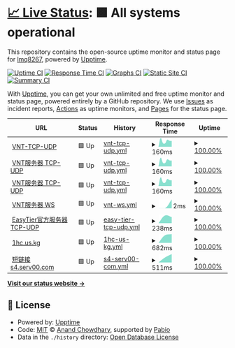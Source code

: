 # [📈 Live Status](https://lmq8267.github.io/uptime): <!--live status--> **🟩 All systems operational**

This repository contains the open-source uptime monitor and status page for [lmq8267](https://lmq8267.github.io/uptime), powered by [Upptime](https://github.com/upptime/upptime).

[![Uptime CI](https://github.com/lmq8267/uptime/workflows/Uptime%20CI/badge.svg)](https://github.com/lmq8267/uptime/actions?query=workflow%3A%22Uptime+CI%22)
[![Response Time CI](https://github.com/lmq8267/uptime/workflows/Response%20Time%20CI/badge.svg)](https://github.com/lmq8267/uptime/actions?query=workflow%3A%22Response+Time+CI%22)
[![Graphs CI](https://github.com/lmq8267/uptime/workflows/Graphs%20CI/badge.svg)](https://github.com/lmq8267/uptime/actions?query=workflow%3A%22Graphs+CI%22)
[![Static Site CI](https://github.com/lmq8267/uptime/workflows/Static%20Site%20CI/badge.svg)](https://github.com/lmq8267/uptime/actions?query=workflow%3A%22Static+Site+CI%22)
[![Summary CI](https://github.com/lmq8267/uptime/workflows/Summary%20CI/badge.svg)](https://github.com/lmq8267/uptime/actions?query=workflow%3A%22Summary+CI%22)

With [Upptime](https://upptime.js.org), you can get your own unlimited and free uptime monitor and status page, powered entirely by a GitHub repository. We use [Issues](https://github.com/lmq8267/uptime/issues) as incident reports, [Actions](https://github.com/lmq8267/uptime/actions) as uptime monitors, and [Pages](https://lmq8267.github.io/uptime) for the status page.

<!--start: status pages-->
<!-- This summary is generated by Upptime (https://github.com/upptime/upptime) -->
<!-- Do not edit this manually, your changes will be overwritten -->
<!-- prettier-ignore -->
| URL | Status | History | Response Time | Uptime |
| --- | ------ | ------- | ------------- | ------ |
| <img alt="" src="https://icons.duckduckgo.com/ip3/null.ico" height="13"> [VNT-TCP-UDP](vnt.wherewego.top) | 🟩 Up | [vnt-tcp-udp.yml](https://github.com/lmq8267/uptime/commits/HEAD/history/vnt-tcp-udp.yml) | <details><summary><img alt="Response time graph" src="./graphs/vnt-tcp-udp/response-time-week.png" height="20"> 160ms</summary><br><a href="https://lmq8267.github.io/uptime/history/vnt-tcp-udp"><img alt="Response time 160" src="https://img.shields.io/endpoint?url=https%3A%2F%2Fraw.githubusercontent.com%2Flmq8267%2Fuptime%2FHEAD%2Fapi%2Fvnt-tcp-udp%2Fresponse-time.json"></a><br><a href="https://lmq8267.github.io/uptime/history/vnt-tcp-udp"><img alt="24-hour response time 160" src="https://img.shields.io/endpoint?url=https%3A%2F%2Fraw.githubusercontent.com%2Flmq8267%2Fuptime%2FHEAD%2Fapi%2Fvnt-tcp-udp%2Fresponse-time-day.json"></a><br><a href="https://lmq8267.github.io/uptime/history/vnt-tcp-udp"><img alt="7-day response time 160" src="https://img.shields.io/endpoint?url=https%3A%2F%2Fraw.githubusercontent.com%2Flmq8267%2Fuptime%2FHEAD%2Fapi%2Fvnt-tcp-udp%2Fresponse-time-week.json"></a><br><a href="https://lmq8267.github.io/uptime/history/vnt-tcp-udp"><img alt="30-day response time 160" src="https://img.shields.io/endpoint?url=https%3A%2F%2Fraw.githubusercontent.com%2Flmq8267%2Fuptime%2FHEAD%2Fapi%2Fvnt-tcp-udp%2Fresponse-time-month.json"></a><br><a href="https://lmq8267.github.io/uptime/history/vnt-tcp-udp"><img alt="1-year response time 160" src="https://img.shields.io/endpoint?url=https%3A%2F%2Fraw.githubusercontent.com%2Flmq8267%2Fuptime%2FHEAD%2Fapi%2Fvnt-tcp-udp%2Fresponse-time-year.json"></a></details> | <details><summary><a href="https://lmq8267.github.io/uptime/history/vnt-tcp-udp">100.00%</a></summary><a href="https://lmq8267.github.io/uptime/history/vnt-tcp-udp"><img alt="All-time uptime 100.00%" src="https://img.shields.io/endpoint?url=https%3A%2F%2Fraw.githubusercontent.com%2Flmq8267%2Fuptime%2FHEAD%2Fapi%2Fvnt-tcp-udp%2Fuptime.json"></a><br><a href="https://lmq8267.github.io/uptime/history/vnt-tcp-udp"><img alt="24-hour uptime 100.00%" src="https://img.shields.io/endpoint?url=https%3A%2F%2Fraw.githubusercontent.com%2Flmq8267%2Fuptime%2FHEAD%2Fapi%2Fvnt-tcp-udp%2Fuptime-day.json"></a><br><a href="https://lmq8267.github.io/uptime/history/vnt-tcp-udp"><img alt="7-day uptime 100.00%" src="https://img.shields.io/endpoint?url=https%3A%2F%2Fraw.githubusercontent.com%2Flmq8267%2Fuptime%2FHEAD%2Fapi%2Fvnt-tcp-udp%2Fuptime-week.json"></a><br><a href="https://lmq8267.github.io/uptime/history/vnt-tcp-udp"><img alt="30-day uptime 100.00%" src="https://img.shields.io/endpoint?url=https%3A%2F%2Fraw.githubusercontent.com%2Flmq8267%2Fuptime%2FHEAD%2Fapi%2Fvnt-tcp-udp%2Fuptime-month.json"></a><br><a href="https://lmq8267.github.io/uptime/history/vnt-tcp-udp"><img alt="1-year uptime 100.00%" src="https://img.shields.io/endpoint?url=https%3A%2F%2Fraw.githubusercontent.com%2Flmq8267%2Fuptime%2FHEAD%2Fapi%2Fvnt-tcp-udp%2Fuptime-year.json"></a></details>
| <img alt="" src="https://icons.duckduckgo.com/ip3/null.ico" height="13"> [VNT服务器 TCP-UDP](s4.serv00.com) | 🟩 Up | [vnt-tcp-udp.yml](https://github.com/lmq8267/uptime/commits/HEAD/history/vnt-tcp-udp.yml) | <details><summary><img alt="Response time graph" src="./graphs/vnt-tcp-udp/response-time-week.png" height="20"> 160ms</summary><br><a href="https://lmq8267.github.io/uptime/history/vnt-tcp-udp"><img alt="Response time 160" src="https://img.shields.io/endpoint?url=https%3A%2F%2Fraw.githubusercontent.com%2Flmq8267%2Fuptime%2FHEAD%2Fapi%2Fvnt-tcp-udp%2Fresponse-time.json"></a><br><a href="https://lmq8267.github.io/uptime/history/vnt-tcp-udp"><img alt="24-hour response time 160" src="https://img.shields.io/endpoint?url=https%3A%2F%2Fraw.githubusercontent.com%2Flmq8267%2Fuptime%2FHEAD%2Fapi%2Fvnt-tcp-udp%2Fresponse-time-day.json"></a><br><a href="https://lmq8267.github.io/uptime/history/vnt-tcp-udp"><img alt="7-day response time 160" src="https://img.shields.io/endpoint?url=https%3A%2F%2Fraw.githubusercontent.com%2Flmq8267%2Fuptime%2FHEAD%2Fapi%2Fvnt-tcp-udp%2Fresponse-time-week.json"></a><br><a href="https://lmq8267.github.io/uptime/history/vnt-tcp-udp"><img alt="30-day response time 160" src="https://img.shields.io/endpoint?url=https%3A%2F%2Fraw.githubusercontent.com%2Flmq8267%2Fuptime%2FHEAD%2Fapi%2Fvnt-tcp-udp%2Fresponse-time-month.json"></a><br><a href="https://lmq8267.github.io/uptime/history/vnt-tcp-udp"><img alt="1-year response time 160" src="https://img.shields.io/endpoint?url=https%3A%2F%2Fraw.githubusercontent.com%2Flmq8267%2Fuptime%2FHEAD%2Fapi%2Fvnt-tcp-udp%2Fresponse-time-year.json"></a></details> | <details><summary><a href="https://lmq8267.github.io/uptime/history/vnt-tcp-udp">100.00%</a></summary><a href="https://lmq8267.github.io/uptime/history/vnt-tcp-udp"><img alt="All-time uptime 100.00%" src="https://img.shields.io/endpoint?url=https%3A%2F%2Fraw.githubusercontent.com%2Flmq8267%2Fuptime%2FHEAD%2Fapi%2Fvnt-tcp-udp%2Fuptime.json"></a><br><a href="https://lmq8267.github.io/uptime/history/vnt-tcp-udp"><img alt="24-hour uptime 100.00%" src="https://img.shields.io/endpoint?url=https%3A%2F%2Fraw.githubusercontent.com%2Flmq8267%2Fuptime%2FHEAD%2Fapi%2Fvnt-tcp-udp%2Fuptime-day.json"></a><br><a href="https://lmq8267.github.io/uptime/history/vnt-tcp-udp"><img alt="7-day uptime 100.00%" src="https://img.shields.io/endpoint?url=https%3A%2F%2Fraw.githubusercontent.com%2Flmq8267%2Fuptime%2FHEAD%2Fapi%2Fvnt-tcp-udp%2Fuptime-week.json"></a><br><a href="https://lmq8267.github.io/uptime/history/vnt-tcp-udp"><img alt="30-day uptime 100.00%" src="https://img.shields.io/endpoint?url=https%3A%2F%2Fraw.githubusercontent.com%2Flmq8267%2Fuptime%2FHEAD%2Fapi%2Fvnt-tcp-udp%2Fuptime-month.json"></a><br><a href="https://lmq8267.github.io/uptime/history/vnt-tcp-udp"><img alt="1-year uptime 100.00%" src="https://img.shields.io/endpoint?url=https%3A%2F%2Fraw.githubusercontent.com%2Flmq8267%2Fuptime%2FHEAD%2Fapi%2Fvnt-tcp-udp%2Fuptime-year.json"></a></details>
| <img alt="" src="https://icons.duckduckgo.com/ip3/null.ico" height="13"> [VNT服务器 TCP-UDP](s1.ct8.pl) | 🟩 Up | [vnt-tcp-udp.yml](https://github.com/lmq8267/uptime/commits/HEAD/history/vnt-tcp-udp.yml) | <details><summary><img alt="Response time graph" src="./graphs/vnt-tcp-udp/response-time-week.png" height="20"> 160ms</summary><br><a href="https://lmq8267.github.io/uptime/history/vnt-tcp-udp"><img alt="Response time 160" src="https://img.shields.io/endpoint?url=https%3A%2F%2Fraw.githubusercontent.com%2Flmq8267%2Fuptime%2FHEAD%2Fapi%2Fvnt-tcp-udp%2Fresponse-time.json"></a><br><a href="https://lmq8267.github.io/uptime/history/vnt-tcp-udp"><img alt="24-hour response time 160" src="https://img.shields.io/endpoint?url=https%3A%2F%2Fraw.githubusercontent.com%2Flmq8267%2Fuptime%2FHEAD%2Fapi%2Fvnt-tcp-udp%2Fresponse-time-day.json"></a><br><a href="https://lmq8267.github.io/uptime/history/vnt-tcp-udp"><img alt="7-day response time 160" src="https://img.shields.io/endpoint?url=https%3A%2F%2Fraw.githubusercontent.com%2Flmq8267%2Fuptime%2FHEAD%2Fapi%2Fvnt-tcp-udp%2Fresponse-time-week.json"></a><br><a href="https://lmq8267.github.io/uptime/history/vnt-tcp-udp"><img alt="30-day response time 160" src="https://img.shields.io/endpoint?url=https%3A%2F%2Fraw.githubusercontent.com%2Flmq8267%2Fuptime%2FHEAD%2Fapi%2Fvnt-tcp-udp%2Fresponse-time-month.json"></a><br><a href="https://lmq8267.github.io/uptime/history/vnt-tcp-udp"><img alt="1-year response time 160" src="https://img.shields.io/endpoint?url=https%3A%2F%2Fraw.githubusercontent.com%2Flmq8267%2Fuptime%2FHEAD%2Fapi%2Fvnt-tcp-udp%2Fresponse-time-year.json"></a></details> | <details><summary><a href="https://lmq8267.github.io/uptime/history/vnt-tcp-udp">100.00%</a></summary><a href="https://lmq8267.github.io/uptime/history/vnt-tcp-udp"><img alt="All-time uptime 100.00%" src="https://img.shields.io/endpoint?url=https%3A%2F%2Fraw.githubusercontent.com%2Flmq8267%2Fuptime%2FHEAD%2Fapi%2Fvnt-tcp-udp%2Fuptime.json"></a><br><a href="https://lmq8267.github.io/uptime/history/vnt-tcp-udp"><img alt="24-hour uptime 100.00%" src="https://img.shields.io/endpoint?url=https%3A%2F%2Fraw.githubusercontent.com%2Flmq8267%2Fuptime%2FHEAD%2Fapi%2Fvnt-tcp-udp%2Fuptime-day.json"></a><br><a href="https://lmq8267.github.io/uptime/history/vnt-tcp-udp"><img alt="7-day uptime 100.00%" src="https://img.shields.io/endpoint?url=https%3A%2F%2Fraw.githubusercontent.com%2Flmq8267%2Fuptime%2FHEAD%2Fapi%2Fvnt-tcp-udp%2Fuptime-week.json"></a><br><a href="https://lmq8267.github.io/uptime/history/vnt-tcp-udp"><img alt="30-day uptime 100.00%" src="https://img.shields.io/endpoint?url=https%3A%2F%2Fraw.githubusercontent.com%2Flmq8267%2Fuptime%2FHEAD%2Fapi%2Fvnt-tcp-udp%2Fuptime-month.json"></a><br><a href="https://lmq8267.github.io/uptime/history/vnt-tcp-udp"><img alt="1-year uptime 100.00%" src="https://img.shields.io/endpoint?url=https%3A%2F%2Fraw.githubusercontent.com%2Flmq8267%2Fuptime%2FHEAD%2Fapi%2Fvnt-tcp-udp%2Fuptime-year.json"></a></details>
| <img alt="" src="https://icons.duckduckgo.com/ip3/null.ico" height="13"> [VNT服务器 WS](vnt.us.kg) | 🟩 Up | [vnt-ws.yml](https://github.com/lmq8267/uptime/commits/HEAD/history/vnt-ws.yml) | <details><summary><img alt="Response time graph" src="./graphs/vnt-ws/response-time-week.png" height="20"> 2ms</summary><br><a href="https://lmq8267.github.io/uptime/history/vnt-ws"><img alt="Response time 2" src="https://img.shields.io/endpoint?url=https%3A%2F%2Fraw.githubusercontent.com%2Flmq8267%2Fuptime%2FHEAD%2Fapi%2Fvnt-ws%2Fresponse-time.json"></a><br><a href="https://lmq8267.github.io/uptime/history/vnt-ws"><img alt="24-hour response time 2" src="https://img.shields.io/endpoint?url=https%3A%2F%2Fraw.githubusercontent.com%2Flmq8267%2Fuptime%2FHEAD%2Fapi%2Fvnt-ws%2Fresponse-time-day.json"></a><br><a href="https://lmq8267.github.io/uptime/history/vnt-ws"><img alt="7-day response time 2" src="https://img.shields.io/endpoint?url=https%3A%2F%2Fraw.githubusercontent.com%2Flmq8267%2Fuptime%2FHEAD%2Fapi%2Fvnt-ws%2Fresponse-time-week.json"></a><br><a href="https://lmq8267.github.io/uptime/history/vnt-ws"><img alt="30-day response time 2" src="https://img.shields.io/endpoint?url=https%3A%2F%2Fraw.githubusercontent.com%2Flmq8267%2Fuptime%2FHEAD%2Fapi%2Fvnt-ws%2Fresponse-time-month.json"></a><br><a href="https://lmq8267.github.io/uptime/history/vnt-ws"><img alt="1-year response time 2" src="https://img.shields.io/endpoint?url=https%3A%2F%2Fraw.githubusercontent.com%2Flmq8267%2Fuptime%2FHEAD%2Fapi%2Fvnt-ws%2Fresponse-time-year.json"></a></details> | <details><summary><a href="https://lmq8267.github.io/uptime/history/vnt-ws">100.00%</a></summary><a href="https://lmq8267.github.io/uptime/history/vnt-ws"><img alt="All-time uptime 100.00%" src="https://img.shields.io/endpoint?url=https%3A%2F%2Fraw.githubusercontent.com%2Flmq8267%2Fuptime%2FHEAD%2Fapi%2Fvnt-ws%2Fuptime.json"></a><br><a href="https://lmq8267.github.io/uptime/history/vnt-ws"><img alt="24-hour uptime 100.00%" src="https://img.shields.io/endpoint?url=https%3A%2F%2Fraw.githubusercontent.com%2Flmq8267%2Fuptime%2FHEAD%2Fapi%2Fvnt-ws%2Fuptime-day.json"></a><br><a href="https://lmq8267.github.io/uptime/history/vnt-ws"><img alt="7-day uptime 100.00%" src="https://img.shields.io/endpoint?url=https%3A%2F%2Fraw.githubusercontent.com%2Flmq8267%2Fuptime%2FHEAD%2Fapi%2Fvnt-ws%2Fuptime-week.json"></a><br><a href="https://lmq8267.github.io/uptime/history/vnt-ws"><img alt="30-day uptime 100.00%" src="https://img.shields.io/endpoint?url=https%3A%2F%2Fraw.githubusercontent.com%2Flmq8267%2Fuptime%2FHEAD%2Fapi%2Fvnt-ws%2Fuptime-month.json"></a><br><a href="https://lmq8267.github.io/uptime/history/vnt-ws"><img alt="1-year uptime 100.00%" src="https://img.shields.io/endpoint?url=https%3A%2F%2Fraw.githubusercontent.com%2Flmq8267%2Fuptime%2FHEAD%2Fapi%2Fvnt-ws%2Fuptime-year.json"></a></details>
| <img alt="" src="https://icons.duckduckgo.com/ip3/null.ico" height="13"> [EasyTier官方服务器 TCP-UDP](public.easytier.top) | 🟩 Up | [easy-tier-tcp-udp.yml](https://github.com/lmq8267/uptime/commits/HEAD/history/easy-tier-tcp-udp.yml) | <details><summary><img alt="Response time graph" src="./graphs/easy-tier-tcp-udp/response-time-week.png" height="20"> 238ms</summary><br><a href="https://lmq8267.github.io/uptime/history/easy-tier-tcp-udp"><img alt="Response time 238" src="https://img.shields.io/endpoint?url=https%3A%2F%2Fraw.githubusercontent.com%2Flmq8267%2Fuptime%2FHEAD%2Fapi%2Feasy-tier-tcp-udp%2Fresponse-time.json"></a><br><a href="https://lmq8267.github.io/uptime/history/easy-tier-tcp-udp"><img alt="24-hour response time 238" src="https://img.shields.io/endpoint?url=https%3A%2F%2Fraw.githubusercontent.com%2Flmq8267%2Fuptime%2FHEAD%2Fapi%2Feasy-tier-tcp-udp%2Fresponse-time-day.json"></a><br><a href="https://lmq8267.github.io/uptime/history/easy-tier-tcp-udp"><img alt="7-day response time 238" src="https://img.shields.io/endpoint?url=https%3A%2F%2Fraw.githubusercontent.com%2Flmq8267%2Fuptime%2FHEAD%2Fapi%2Feasy-tier-tcp-udp%2Fresponse-time-week.json"></a><br><a href="https://lmq8267.github.io/uptime/history/easy-tier-tcp-udp"><img alt="30-day response time 238" src="https://img.shields.io/endpoint?url=https%3A%2F%2Fraw.githubusercontent.com%2Flmq8267%2Fuptime%2FHEAD%2Fapi%2Feasy-tier-tcp-udp%2Fresponse-time-month.json"></a><br><a href="https://lmq8267.github.io/uptime/history/easy-tier-tcp-udp"><img alt="1-year response time 238" src="https://img.shields.io/endpoint?url=https%3A%2F%2Fraw.githubusercontent.com%2Flmq8267%2Fuptime%2FHEAD%2Fapi%2Feasy-tier-tcp-udp%2Fresponse-time-year.json"></a></details> | <details><summary><a href="https://lmq8267.github.io/uptime/history/easy-tier-tcp-udp">100.00%</a></summary><a href="https://lmq8267.github.io/uptime/history/easy-tier-tcp-udp"><img alt="All-time uptime 100.00%" src="https://img.shields.io/endpoint?url=https%3A%2F%2Fraw.githubusercontent.com%2Flmq8267%2Fuptime%2FHEAD%2Fapi%2Feasy-tier-tcp-udp%2Fuptime.json"></a><br><a href="https://lmq8267.github.io/uptime/history/easy-tier-tcp-udp"><img alt="24-hour uptime 100.00%" src="https://img.shields.io/endpoint?url=https%3A%2F%2Fraw.githubusercontent.com%2Flmq8267%2Fuptime%2FHEAD%2Fapi%2Feasy-tier-tcp-udp%2Fuptime-day.json"></a><br><a href="https://lmq8267.github.io/uptime/history/easy-tier-tcp-udp"><img alt="7-day uptime 100.00%" src="https://img.shields.io/endpoint?url=https%3A%2F%2Fraw.githubusercontent.com%2Flmq8267%2Fuptime%2FHEAD%2Fapi%2Feasy-tier-tcp-udp%2Fuptime-week.json"></a><br><a href="https://lmq8267.github.io/uptime/history/easy-tier-tcp-udp"><img alt="30-day uptime 100.00%" src="https://img.shields.io/endpoint?url=https%3A%2F%2Fraw.githubusercontent.com%2Flmq8267%2Fuptime%2FHEAD%2Fapi%2Feasy-tier-tcp-udp%2Fuptime-month.json"></a><br><a href="https://lmq8267.github.io/uptime/history/easy-tier-tcp-udp"><img alt="1-year uptime 100.00%" src="https://img.shields.io/endpoint?url=https%3A%2F%2Fraw.githubusercontent.com%2Flmq8267%2Fuptime%2FHEAD%2Fapi%2Feasy-tier-tcp-udp%2Fuptime-year.json"></a></details>
| <img alt="" src="https://icons.duckduckgo.com/ip3/1hc.us.kg.ico" height="13"> [1hc.us.kg](http://1hc.us.kg) | 🟩 Up | [1hc-us-kg.yml](https://github.com/lmq8267/uptime/commits/HEAD/history/1hc-us-kg.yml) | <details><summary><img alt="Response time graph" src="./graphs/1hc-us-kg/response-time-week.png" height="20"> 682ms</summary><br><a href="https://lmq8267.github.io/uptime/history/1hc-us-kg"><img alt="Response time 682" src="https://img.shields.io/endpoint?url=https%3A%2F%2Fraw.githubusercontent.com%2Flmq8267%2Fuptime%2FHEAD%2Fapi%2F1hc-us-kg%2Fresponse-time.json"></a><br><a href="https://lmq8267.github.io/uptime/history/1hc-us-kg"><img alt="24-hour response time 682" src="https://img.shields.io/endpoint?url=https%3A%2F%2Fraw.githubusercontent.com%2Flmq8267%2Fuptime%2FHEAD%2Fapi%2F1hc-us-kg%2Fresponse-time-day.json"></a><br><a href="https://lmq8267.github.io/uptime/history/1hc-us-kg"><img alt="7-day response time 682" src="https://img.shields.io/endpoint?url=https%3A%2F%2Fraw.githubusercontent.com%2Flmq8267%2Fuptime%2FHEAD%2Fapi%2F1hc-us-kg%2Fresponse-time-week.json"></a><br><a href="https://lmq8267.github.io/uptime/history/1hc-us-kg"><img alt="30-day response time 682" src="https://img.shields.io/endpoint?url=https%3A%2F%2Fraw.githubusercontent.com%2Flmq8267%2Fuptime%2FHEAD%2Fapi%2F1hc-us-kg%2Fresponse-time-month.json"></a><br><a href="https://lmq8267.github.io/uptime/history/1hc-us-kg"><img alt="1-year response time 682" src="https://img.shields.io/endpoint?url=https%3A%2F%2Fraw.githubusercontent.com%2Flmq8267%2Fuptime%2FHEAD%2Fapi%2F1hc-us-kg%2Fresponse-time-year.json"></a></details> | <details><summary><a href="https://lmq8267.github.io/uptime/history/1hc-us-kg">100.00%</a></summary><a href="https://lmq8267.github.io/uptime/history/1hc-us-kg"><img alt="All-time uptime 100.00%" src="https://img.shields.io/endpoint?url=https%3A%2F%2Fraw.githubusercontent.com%2Flmq8267%2Fuptime%2FHEAD%2Fapi%2F1hc-us-kg%2Fuptime.json"></a><br><a href="https://lmq8267.github.io/uptime/history/1hc-us-kg"><img alt="24-hour uptime 100.00%" src="https://img.shields.io/endpoint?url=https%3A%2F%2Fraw.githubusercontent.com%2Flmq8267%2Fuptime%2FHEAD%2Fapi%2F1hc-us-kg%2Fuptime-day.json"></a><br><a href="https://lmq8267.github.io/uptime/history/1hc-us-kg"><img alt="7-day uptime 100.00%" src="https://img.shields.io/endpoint?url=https%3A%2F%2Fraw.githubusercontent.com%2Flmq8267%2Fuptime%2FHEAD%2Fapi%2F1hc-us-kg%2Fuptime-week.json"></a><br><a href="https://lmq8267.github.io/uptime/history/1hc-us-kg"><img alt="30-day uptime 100.00%" src="https://img.shields.io/endpoint?url=https%3A%2F%2Fraw.githubusercontent.com%2Flmq8267%2Fuptime%2FHEAD%2Fapi%2F1hc-us-kg%2Fuptime-month.json"></a><br><a href="https://lmq8267.github.io/uptime/history/1hc-us-kg"><img alt="1-year uptime 100.00%" src="https://img.shields.io/endpoint?url=https%3A%2F%2Fraw.githubusercontent.com%2Flmq8267%2Fuptime%2FHEAD%2Fapi%2F1hc-us-kg%2Fuptime-year.json"></a></details>
| <img alt="" src="https://icons.duckduckgo.com/ip3/s4.serv00.com.ico" height="13"> [短链接s4.serv00.com](http://s4.serv00.com:8828) | 🟩 Up | [s4-serv00-com.yml](https://github.com/lmq8267/uptime/commits/HEAD/history/s4-serv00-com.yml) | <details><summary><img alt="Response time graph" src="./graphs/s4-serv00-com/response-time-week.png" height="20"> 511ms</summary><br><a href="https://lmq8267.github.io/uptime/history/s4-serv00-com"><img alt="Response time 511" src="https://img.shields.io/endpoint?url=https%3A%2F%2Fraw.githubusercontent.com%2Flmq8267%2Fuptime%2FHEAD%2Fapi%2Fs4-serv00-com%2Fresponse-time.json"></a><br><a href="https://lmq8267.github.io/uptime/history/s4-serv00-com"><img alt="24-hour response time 511" src="https://img.shields.io/endpoint?url=https%3A%2F%2Fraw.githubusercontent.com%2Flmq8267%2Fuptime%2FHEAD%2Fapi%2Fs4-serv00-com%2Fresponse-time-day.json"></a><br><a href="https://lmq8267.github.io/uptime/history/s4-serv00-com"><img alt="7-day response time 511" src="https://img.shields.io/endpoint?url=https%3A%2F%2Fraw.githubusercontent.com%2Flmq8267%2Fuptime%2FHEAD%2Fapi%2Fs4-serv00-com%2Fresponse-time-week.json"></a><br><a href="https://lmq8267.github.io/uptime/history/s4-serv00-com"><img alt="30-day response time 511" src="https://img.shields.io/endpoint?url=https%3A%2F%2Fraw.githubusercontent.com%2Flmq8267%2Fuptime%2FHEAD%2Fapi%2Fs4-serv00-com%2Fresponse-time-month.json"></a><br><a href="https://lmq8267.github.io/uptime/history/s4-serv00-com"><img alt="1-year response time 511" src="https://img.shields.io/endpoint?url=https%3A%2F%2Fraw.githubusercontent.com%2Flmq8267%2Fuptime%2FHEAD%2Fapi%2Fs4-serv00-com%2Fresponse-time-year.json"></a></details> | <details><summary><a href="https://lmq8267.github.io/uptime/history/s4-serv00-com">100.00%</a></summary><a href="https://lmq8267.github.io/uptime/history/s4-serv00-com"><img alt="All-time uptime 100.00%" src="https://img.shields.io/endpoint?url=https%3A%2F%2Fraw.githubusercontent.com%2Flmq8267%2Fuptime%2FHEAD%2Fapi%2Fs4-serv00-com%2Fuptime.json"></a><br><a href="https://lmq8267.github.io/uptime/history/s4-serv00-com"><img alt="24-hour uptime 100.00%" src="https://img.shields.io/endpoint?url=https%3A%2F%2Fraw.githubusercontent.com%2Flmq8267%2Fuptime%2FHEAD%2Fapi%2Fs4-serv00-com%2Fuptime-day.json"></a><br><a href="https://lmq8267.github.io/uptime/history/s4-serv00-com"><img alt="7-day uptime 100.00%" src="https://img.shields.io/endpoint?url=https%3A%2F%2Fraw.githubusercontent.com%2Flmq8267%2Fuptime%2FHEAD%2Fapi%2Fs4-serv00-com%2Fuptime-week.json"></a><br><a href="https://lmq8267.github.io/uptime/history/s4-serv00-com"><img alt="30-day uptime 100.00%" src="https://img.shields.io/endpoint?url=https%3A%2F%2Fraw.githubusercontent.com%2Flmq8267%2Fuptime%2FHEAD%2Fapi%2Fs4-serv00-com%2Fuptime-month.json"></a><br><a href="https://lmq8267.github.io/uptime/history/s4-serv00-com"><img alt="1-year uptime 100.00%" src="https://img.shields.io/endpoint?url=https%3A%2F%2Fraw.githubusercontent.com%2Flmq8267%2Fuptime%2FHEAD%2Fapi%2Fs4-serv00-com%2Fuptime-year.json"></a></details>

<!--end: status pages-->

[**Visit our status website →**](https://lmq8267.github.io/uptime)

## 📄 License

- Powered by: [Upptime](https://github.com/upptime/upptime)
- Code: [MIT](./LICENSE) © [Anand Chowdhary](https://anandchowdhary.com), supported by [Pabio](https://pabio.com)
- Data in the `./history` directory: [Open Database License](https://opendatacommons.org/licenses/odbl/1-0/)
